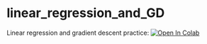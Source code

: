 # linear_regression_and_GD
Linear regression and gradient descent practice:
[![Open In Colab](https://colab.research.google.com/assets/colab-badge.svg)](https://colab.research.google.com/github/korshunovdv/linear_regression_and_GD/blob/main/linear_regression_and_GD.ipynb)

